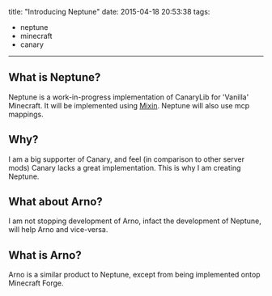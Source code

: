 title: "Introducing Neptune"
date: 2015-04-18 20:53:38
tags:
  - neptune
  - minecraft
  - canary
---
## What is Neptune?
  Neptune is a work-in-progress implementation of CanaryLib for 'Vanilla' Minecraft.
  It will be implemented using [Mixin](https://github.com/SpongePowered/Mixin).
  Neptune will also use mcp mappings.
  
## Why?
  I am a big supporter of Canary, and feel (in comparison to other server mods) Canary lacks a great implementation.
  This is why I am creating Neptune.
  
## What about Arno?
  I am not stopping development of Arno, infact the development of Neptune, will help Arno and vice-versa.
  
## What is Arno?
  Arno is a similar product to Neptune, except from being implemented ontop Minecraft Forge.
